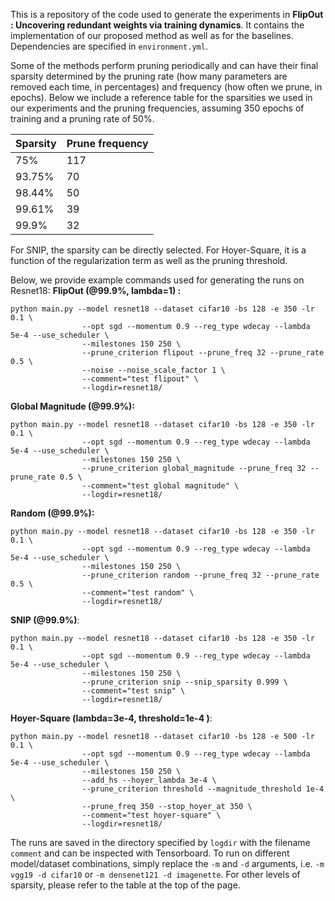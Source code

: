 This is a repository of the code used to generate the experiments in **FlipOut : Uncovering redundant weights via training dynamics**. It contains the implementation of our proposed method as well as for the baselines. Dependencies are specified in ```environment.yml```.

Some of the methods perform pruning periodically and can have their final sparsity determined by the pruning rate (how many parameters are removed each time, in percentages) and frequency (how often we prune, in epochs). Below we include a reference table for the sparsities we used in our experiments and the pruning frequencies, assuming 350 epochs of training and a pruning rate of 50%.

| Sparsity | Prune frequency |
| --- | --- |
| 75% | 117 |
| 93.75% | 70 |
| 98.44% | 50 |
| 99.61% | 39 |
| 99.9% | 32 |

For SNIP, the sparsity can be directly selected. For Hoyer-Square, it is a function of the regularization term as well as the pruning threshold. 

Below, we provide example commands used for generating the runs on Resnet18:
**FlipOut (@99.9%, lambda=1) :**
```
python main.py --model resnet18 --dataset cifar10 -bs 128 -e 350 -lr 0.1 \
                --opt sgd --momentum 0.9 --reg_type wdecay --lambda 5e-4 --use_scheduler \
                --milestones 150 250 \
                --prune_criterion flipout --prune_freq 32 --prune_rate 0.5 \
                --noise --noise_scale_factor 1 \
                --comment="test flipout" \
                --logdir=resnet18/
```
**Global Magnitude (@99.9%):**
```
python main.py --model resnet18 --dataset cifar10 -bs 128 -e 350 -lr 0.1 \
                --opt sgd --momentum 0.9 --reg_type wdecay --lambda 5e-4 --use_scheduler \
                --milestones 150 250 \
                --prune_criterion global_magnitude --prune_freq 32 --prune_rate 0.5 \
                --comment="test global magnitude" \
                --logdir=resnet18/
```
**Random (@99.9%):**
```
python main.py --model resnet18 --dataset cifar10 -bs 128 -e 350 -lr 0.1 \
                --opt sgd --momentum 0.9 --reg_type wdecay --lambda 5e-4 --use_scheduler \
                --milestones 150 250 \
                --prune_criterion random --prune_freq 32 --prune_rate 0.5 \
                --comment="test random" \
                --logdir=resnet18/
```
**SNIP (@99.9%)**:
```
python main.py --model resnet18 --dataset cifar10 -bs 128 -e 350 -lr 0.1 \
                --opt sgd --momentum 0.9 --reg_type wdecay --lambda 5e-4 --use_scheduler \
                --milestones 150 250 \
                --prune_criterion snip --snip_sparsity 0.999 \
                --comment="test snip" \
                --logdir=resnet18/
```
**Hoyer-Square (lambda=3e-4, threshold=1e-4 )**:
```
python main.py --model resnet18 --dataset cifar10 -bs 128 -e 500 -lr 0.1 \
                --opt sgd --momentum 0.9 --reg_type wdecay --lambda 5e-4 --use_scheduler \
                --milestones 150 250 \
                --add_hs --hoyer_lambda 3e-4 \
                --prune_criterion threshold --magnitude_threshold 1e-4 \
                --prune_freq 350 --stop_hoyer_at 350 \
                --comment="test hoyer-square" \
                --logdir=resnet18/
```

The runs are saved in the directory specified by ```logdir``` with the filename ```comment``` and can be inspected with Tensorboard.
To run on different model/dataset combinations, simply replace the ```-m``` and ```-d``` arguments, i.e. ```-m vgg19 -d cifar10``` or ```-m densenet121 -d imagenette```. For other levels of sparsity, please refer to the table at the top of the page.
